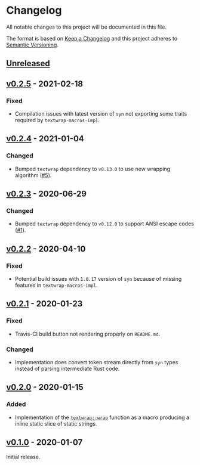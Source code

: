 # Changelog
All notable changes to this project will be documented in this file.

The format is based on [Keep a Changelog](http://keepachangelog.com/en/1.0.0/)
and this project adheres to [Semantic Versioning](http://semver.org/spec/v2.0.0.html).


## [Unreleased]

[Unreleased]: https://github.com/althonos/textwrap-macros/compare/v0.2.5...HEAD


## [v0.2.5] - 2021-02-18

### Fixed
- Compilation issues with latest version of `syn` not exporting some traits
  required by `textwrap-macros-impl`.

[v0.2.5]: https://github.com/althonos/textwrap-macros/compare/v0.2.4...v0.2.5


## [v0.2.4] - 2021-01-04

### Changed
- Bumped `textwrap` dependency to `v0.13.0` to use new wrapping algorithm
  ([#5](https://github.com/althonos/textwrap-macros/pull/5)).

[v0.2.4]: https://github.com/althonos/textwrap-macros/compare/v0.2.3...v0.2.4


## [v0.2.3] - 2020-06-29

### Changed
- Bumped `textwrap` dependency to `v0.12.0` to support ANSI escape codes
  ([#1](https://github.com/althonos/textwrap-macros/pull/1)).

[v0.2.3]: https://github.com/althonos/textwrap-macros/compare/v0.2.2...v0.2.3


## [v0.2.2] - 2020-04-10

### Fixed
- Potential build issues with `1.0.17` version of `syn` because of missing
  features in `textwrap-macros-impl`.

[v0.2.2]: https://github.com/althonos/textwrap-macros/compare/v0.2.1...v0.2.2


## [v0.2.1] - 2020-01-23

### Fixed
- Travis-CI build button not rendering properly on `README.md`.

### Changed
- Implementation does convert token stream directly from `syn` types instead of
  parsing intermediate Rust code.

[v0.2.1]: https://github.com/althonos/textwrap-macros/compare/v0.2.0...v0.2.1


## [v0.2.0] - 2020-01-15

### Added
- Implementation of the [`textwrap::wrap`] function as a macro producing a
  inline static slice of static strings.

[v0.2.0]: https://github.com/althonos/textwrap-macros/compare/v0.1.0...v0.2.0
[`textwrap::wrap`]: https://docs.rs/textwrap/0.11.0/textwrap/fn.wrap.html


## [v0.1.0] - 2020-01-07

Initial release.

[v0.1.0]: https://github.com/althonos/textwrap-macros/compare/c55dc29...v0.1.0
